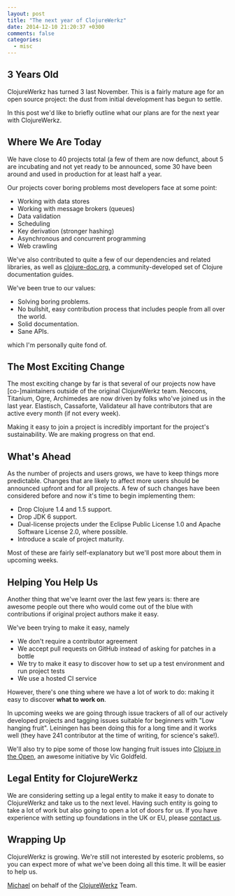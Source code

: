 ```yaml
---
layout: post
title: "The next year of ClojureWerkz"
date: 2014-12-10 21:20:37 +0300
comments: false
categories:
  - misc
---
```


## 3 Years Old

ClojureWerkz has turned 3 last November. This is a fairly mature age for an open source
project: the dust from initial development has begun to settle.

In this post we'd like to briefly outline what our plans are for the next year with ClojureWerkz.


## Where We Are Today

We have close to 40 projects total (a few of them are now defunct, about 5 are incubating and not yet
ready to be announced, some 30 have been around and used in production for at least half a year.

Our projects cover boring problems most developers face at some point:

 * Working with data stores
 * Working with message brokers (queues)
 * Data validation
 * Scheduling
 * Key derivation (stronger hashing)
 * Asynchronous and concurrent programming
 * Web crawling

We've also contributed to quite a few of our dependencies and related libraries, as well as [clojure-doc.org](http://clojure-doc.org),
a community-developed set of Clojure documentation guides.

We've been true to our values:

 * Solving boring problems.
 * No bullshit, easy contribution process that includes people from all over the world.
 * Solid documentation.
 * Sane APIs.

which I'm personally quite fond of.

## The Most Exciting Change

The most exciting change by far is that several of our projects now have [co-]maintainers outside of the
original ClojureWerkz team. Neocons, Titanium, Ogre, Archimedes are now driven by folks who've joined
us in the last year. Elastisch, Cassaforte, Validateur all have contributors
that are active every month (if not every week).

Making it easy to join a project is incredibly important for the project's sustainability. We are
making progress on that end.


## What's Ahead

As the number of projects and users grows, we have to keep things more predictable. Changes that are
likely to affect more users should be announced upfront and for all projects. A few of such changes
have been considered before and now it's time to begin implementing them:

 * Drop Clojure 1.4 and 1.5 support.
 * Drop JDK 6 support.
 * Dual-license projects under the Eclipse Public License 1.0 and Apache Software License 2.0, where possible.
 * Introduce a scale of project maturity.

Most of these are fairly self-explanatory but we'll post more about them in upcoming weeks.


## Helping You Help Us

Another thing that we've learnt over the last few years is: there are awesome people out there
who would come out of the blue with contributions if original project authors make it easy.

We've been trying to make it easy, namely

 * We don't require a contributor agreement
 * We accept pull requests on GitHub instead of asking for patches in a bottle
 * We try to make it easy to discover how to set up a test environment and run project tests
 * We use a hosted CI service

However, there's one thing where we have a lot of work to do: making it easy to discover **what to work on**.

In upcoming weeks we are going through issue trackers of all of our actively developed projects and tagging
issues suitable for beginners with "Low hanging fruit". Leiningen has been doing this for a long time
and it works well (they have 241 contributor at the time of writing, for science's sake!).

We'll also try to pipe some of those low hanging fruit issues into [Clojure in the Open](http://www.longstorm.org/weekly/cito/1/),
an awesome initiative by Vic Goldfeld.


## Legal Entity for ClojureWerkz

We are considering setting up a legal entity to make it easy to donate to ClojureWerkz and take
us to the next level. Having such entity is going to take a lot of work but also going to
open a lot of doors for us. If you have experience with setting up foundations in the UK
or EU, please [contact us](mailto:michael@clojurewerkz.org).


## Wrapping Up

ClojureWerkz is growing. We're still not interested by esoteric problems, so you can expect more of what we've
been doing all this time. It will be easier to help us.

[Michael](http://twitter.com/michaelklishin) on behalf of the [ClojureWerkz](http://clojurewerkz.org) Team.
